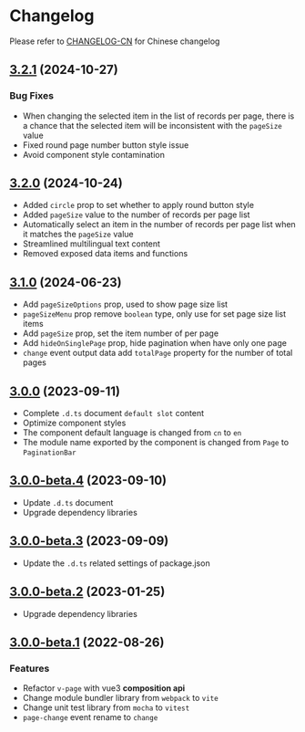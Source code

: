 # Changelog

Please refer to [CHANGELOG-CN](CHANGELOG-CN.md) for Chinese changelog

## [3.2.1](https://github.com/TerryZ/v-page/compare/v3.2.0...v3.2.1) (2024-10-27)

### Bug Fixes

- When changing the selected item in the list of records per page, there is a chance that the selected item will be inconsistent with the `pageSize` value
- Fixed round page number button style issue
- Avoid component style contamination

## [3.2.0](https://github.com/TerryZ/v-page/compare/v3.1.0...v3.2.0) (2024-10-24)

- Added `circle` prop to set whether to apply round button style
- Added `pageSize` value to the number of records per page list
- Automatically select an item in the number of records per page list when it matches the `pageSize` value
- Streamlined multilingual text content
- Removed exposed data items and functions

## [3.1.0](https://github.com/TerryZ/v-page/compare/v3.0.0...v3.1.0) (2024-06-23)

- Add `pageSizeOptions` prop, used to show page size list
- `pageSizeMenu` prop remove `boolean` type, only use for set page size list items
- Add `pageSize` prop, set the item number of per page
- Add `hideOnSinglePage` prop, hide pagination when have only one page
- `change` event output data add `totalPage` property for the number of total pages

## [3.0.0](https://github.com/TerryZ/v-page/compare/v3.0.0-beta.4...v3.0.0) (2023-09-11)

- Complete `.d.ts` document `default slot` content
- Optimize component styles
- The component default language is changed from `cn` to `en`
- The module name exported by the component is changed from `Page` to `PaginationBar`

## [3.0.0-beta.4](https://github.com/TerryZ/v-page/compare/v3.0.0-beta.3...v3.0.0-beta.4) (2023-09-10)

- Update `.d.ts` document
- Upgrade dependency libraries

## [3.0.0-beta.3](https://github.com/TerryZ/v-page/compare/v3.0.0-beta.2...v3.0.0-beta.3) (2023-09-09)

- Update the `.d.ts` related settings of package.json

## [3.0.0-beta.2](https://github.com/TerryZ/v-page/compare/v3.0.0-beta.1...v3.0.0-beta.2) (2023-01-25)

- Upgrade dependency libraries

## [3.0.0-beta.1](https://github.com/TerryZ/v-page/compare/v2.1.0...v3.0.0-beta.1) (2022-08-26)

### Features

- Refactor `v-page` with vue3 **composition api**
- Change module bundler library from `webpack` to `vite`
- Change unit test library from `mocha` to `vitest`
- `page-change` event rename to `change`
